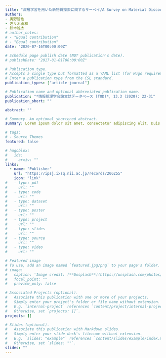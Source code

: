 ```yaml
---
title: "深層学習を用いた新物質探索に関するサーベイ/A Survey on Material Discovery by Deep Neural Networks"
authors:
- 奥野智也
- 佐々木勇和 
- 鈴木雄太
# author_notes:
# - "Equal contribution"
# - "Equal contribution"
date: "2020-07-16T00:00:00Z"

# Schedule page publish date (NOT publication's date).
# publishDate: "2017-01-01T00:00:00Z"

# Publication type.
# Accepts a single type but formatted as a YAML list (for Hugo requirements).
# Enter a publication type from the CSL standard.
publication_types: ["article-journal"]

# Publication name and optional abbreviated publication name.
publication: "*情報処理学会論文誌データベース (TOD)*, 13.3 (2020): 22-31"
publication_short: ""

abstract: ""

# Summary. An optional shortened abstract.
summary: Lorem ipsum dolor sit amet, consectetur adipiscing elit. Duis posuere tellus ac convallis placerat. Proin tincidunt magna sed ex sollicitudin condimentum.

# tags:
# - Source Themes
featured: false

# hugoblox:
#   ids:
#     arxiv: ""
links:
  - name: "Publisher"
    url: "https://ipsj.ixsq.nii.ac.jp/records/206255"
    icon: "link"
#   - type: pdf
#     url: ""
#   - type: code
#     url: ""
#   - type: dataset
#     url: ""
#   - type: poster
#     url: ""
#   - type: project
#     url: ""
#   - type: slides
#     url: ""
#   - type: source
#     url: ""
#   - type: video
#     url: ""

# Featured image
# To use, add an image named `featured.jpg/png` to your page's folder. 
# image:
#   caption: 'Image credit: [**Unsplash**](https://unsplash.com/photos/jdD8gXaTZsc)'
#   focal_point: ""
#   preview_only: false

# Associated Projects (optional).
#   Associate this publication with one or more of your projects.
#   Simply enter your project's folder or file name without extension.
#   E.g. `internal-project` references `content/project/internal-project/index.md`.
#   Otherwise, set `projects: []`.
projects: []

# Slides (optional).
#   Associate this publication with Markdown slides.
#   Simply enter your slide deck's filename without extension.
#   E.g. `slides: "example"` references `content/slides/example/index.md`.
#   Otherwise, set `slides: ""`.
slides: ""
---
```


<!-- {{% callout note %}}
Click the *Cite* button above to demo the feature to enable visitors to import publication metadata into their reference management software.
{{% /callout %}}

{{% callout note %}}
Create your slides in Markdown - click the *Slides* button to check out the example.
{{% /callout %}}

Add the publication's **full text** or **supplementary notes** here. You can use rich formatting such as including [code, math, and images](https://docs.hugoblox.com/content/writing-markdown-latex/). -->
